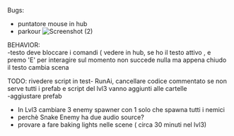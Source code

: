 Bugs:  
- puntatore mouse in hub  
- parkour ![Screenshot (2)](https://github.com/user-attachments/assets/a0ab199f-629d-40ce-bc27-6dbfad02a1e3)


BEHAVIOR:  
-testo deve bloccare i comandi ( vedere in hub, se ho il testo attivo , e premo 'E' per interagire sul momento non succede nulla ma appena chiudo il testo cambia scena
  
TODO: 
rivedere script in test- RunAi, cancellare codice commentato se non serve
tutti i prefab e script del lvl3 vanno aggiunti alle cartelle  
-aggiustare prefab 
- In Lvl3 cambiare 3 enemy spawner con 1 solo che spawna tutti i nemici
- perchè Snake Enemy ha due audio source?
- provare a fare baking lights nelle scene ( circa 30 minuti nel lvl3)

